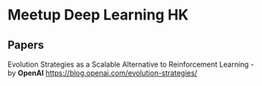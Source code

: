 # Meetup Deep Learning HK

## Papers
Evolution Strategies as a Scalable Alternative to Reinforcement Learning - by **OpenAI**
https://blog.openai.com/evolution-strategies/
